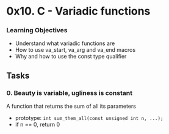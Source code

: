 # 0x10. C - Variadic functions

### Learning Objectives
* Understand what variadic functions are
* How to use va_start, va_arg and va_end macros
* Why and how to use the const type qualifier

## Tasks
### 0. Beauty is variable, ugliness is constant
A function that returns the sum of all its parameters
* prototype: `int sum_them_all(const unsigned int n, ...);`
* if n == 0, return 0